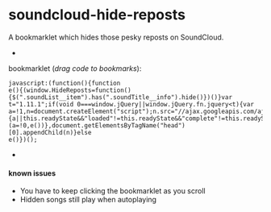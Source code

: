 # soundcloud-hide-reposts
A bookmarklet which hides those pesky reposts on SoundCloud.

-

bookmarklet (_drag code to bookmarks_): <pre title="Hide Reposts"><code title="Hide Reposts">javascript:(function(){function e(){(window.HideReposts=function(){$(".soundList__item").has(".soundTitle__info").hide()})()}var t="1.11.1";if(void 0===window.jQuery||window.jQuery.fn.jquery\<t){var a=!1,n=document.createElement("script");n.src="//ajax.googleapis.com/ajax/libs/jquery/"+t+"/jquery.min.js",n.onload=n.onreadystatechange=function(){a||this.readyState&&"loaded"!=this.readyState&&"complete"!=this.readyState||(a=!0,e())},document.getElementsByTagName("head")[0].appendChild(n)}else e()})();</code></pre>

-
#### known issues
- You have to keep clicking the bookmarklet as you scroll
- Hidden songs still play when autoplaying
